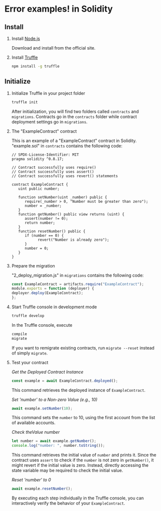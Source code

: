 # Error examples! in Solidity


## Install

1. Install [Node.js](https://nodejs.org)

   Download and install from the official site.

2. Install [Truffle](https://github.com/trufflesuite/truffle)

   ```bash
   npm install -g truffle
   ```


## Initialize

1. Initialize Truffle in your project folder

   ```bash
   truffle init
   ```

   After initialization, you will find two folders called `contracts` and `migrations`. Contracts go in the `contracts` folder while contract deployment settings go in `migrations`.

2. The "ExampleContract" contract

   This is an example of a "ExampleContract" contract in Solidity. 
   "example.sol" in `contracts` contains the following code:

   ```solidity
   // SPDX-License-Identifier: MIT
   pragma solidity ^0.8.17;

   // Contract successfully uses require()
   // Contract successfully uses assert()
   // Contract successfully uses revert() statements

   contract ExampleContract {
      uint public number;
      
      function setNumber(uint _number) public {
         require(_number > 0, "Number must be greater than zero");
         number = _number;
      }
      function getNumber() public view returns (uint) {
         assert(number != 0);
         return number;
      }
      function resetNumber() public {
         if (number == 0) {
               revert("Number is already zero");
         }
         number = 0;
      }
   }
   ```

3. Prepare the migration

   "2_deploy_migration.js" in `migrations` contains the following code:

   ```javascript
   const ExampleContract = artifacts.require("ExampleContract");
   module.exports = function (deployer) {
   deployer.deploy(ExampleContract);
   };
   ```

4. Start Truffle console in development mode

   ```bash
   truffle develop
   ```

   In the Truffle console, execute

   ```bash
   compile
   migrate
   ```
   If you want to remigrate existing contracts, run `migrate --reset` instead of simply `migrate`.

5. Test your contract

   *Get the Deployed Contract Instance*

   ```javascript
   const example = await ExampleContract.deployed();
   ```

   This command retrieves the deployed instance of `ExampleContract`.

   *Set 'number' to a Non-zero Value (e.g., 10)*

   ```javascript
   await example.setNumber(10);
   ```

   This command sets the `number` to 10, using the first account from the list of available accounts.

   *Check theValue number*

   ```javascript
   let number = await example.getNumber();
   console.log("number: ", number.toString());
   ```

   This command retrieves the initial value of `number` and prints it. Since the contract uses `assert` to check if the `number` is not zero in `getNumber()`, it 
   might revert if the initial value is zero. Instead, directly accessing the state variable may be required to check the initial value.


   *Reset 'number' to 0*

   ```javascript
   await example.resetNumber();
   ```
   
   By executing each step individually in the Truffle console, you can interactively verify the behavior of your `ExampleContract`.
